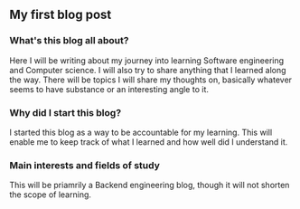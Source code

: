 ## My first blog post

### What's this blog all about?

Here I will be writing about my journey into learning Software engineering and Computer science. I will also try to share anything that I learned along the way.
There will be topics I will share my thoughts on, basically whatever seems to have substance or an interesting angle to it.

### Why did I start this blog?

I started this blog as a way to be accountable for my learning. This will enable me to keep track of what I learned and how well did I understand it.

### Main interests and fields of study

This will be priamrily a Backend engineering blog, though it will not shorten the scope of learning.